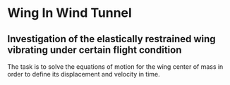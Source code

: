 # Wing In Wind Tunnel

## Investigation of the elastically restrained wing vibrating under certain flight condition

The task is to solve the equations of motion for the wing center of mass in order to define its displacement and velocity in time.
